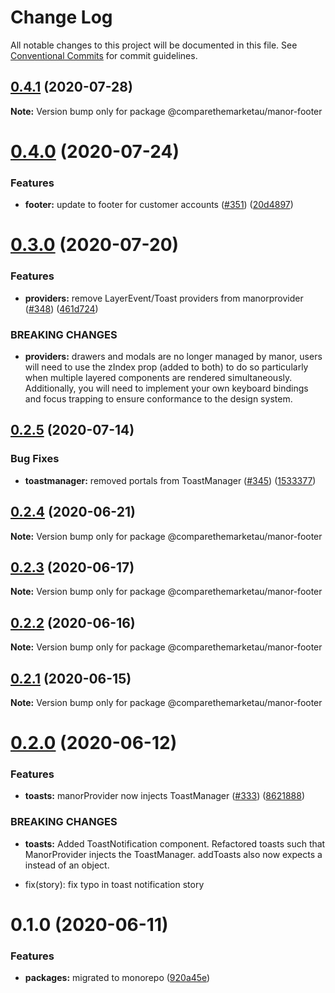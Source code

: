 # Change Log

All notable changes to this project will be documented in this file.
See [Conventional Commits](https://conventionalcommits.org) for commit guidelines.

## [0.4.1](https://github.com/comparethemarketau/manor-react/compare/@comparethemarketau/manor-footer@0.4.0...@comparethemarketau/manor-footer@0.4.1) (2020-07-28)

**Note:** Version bump only for package @comparethemarketau/manor-footer





# [0.4.0](https://github.com/comparethemarketau/manor-react/compare/@comparethemarketau/manor-footer@0.3.0...@comparethemarketau/manor-footer@0.4.0) (2020-07-24)


### Features

* **footer:** update to footer for customer accounts ([#351](https://github.com/comparethemarketau/manor-react/issues/351)) ([20d4897](https://github.com/comparethemarketau/manor-react/commit/20d4897017f72154239815869f14f9b6bf163a91))





# [0.3.0](https://github.com/comparethemarketau/manor-react/compare/@comparethemarketau/manor-footer@0.2.5...@comparethemarketau/manor-footer@0.3.0) (2020-07-20)


### Features

* **providers:** remove LayerEvent/Toast providers from manorprovider ([#348](https://github.com/comparethemarketau/manor-react/issues/348)) ([461d724](https://github.com/comparethemarketau/manor-react/commit/461d72498fca1aca9de0056a27d1a3d17a89ea77))


### BREAKING CHANGES

* **providers:** drawers and modals are no longer managed by manor, users will need to use the
zIndex prop (added to both) to do so particularly when multiple layered components are rendered
simultaneously. Additionally, you will need to implement your own keyboard bindings and focus
trapping to ensure conformance to the design system.





## [0.2.5](https://github.com/comparethemarketau/manor-react/compare/@comparethemarketau/manor-footer@0.2.4...@comparethemarketau/manor-footer@0.2.5) (2020-07-14)


### Bug Fixes

* **toastmanager:** removed portals from ToastManager ([#345](https://github.com/comparethemarketau/manor-react/issues/345)) ([1533377](https://github.com/comparethemarketau/manor-react/commit/1533377910e9cbac266abe24fae1ee42eba4c52f))





## [0.2.4](https://github.com/comparethemarketau/manor-react/compare/@comparethemarketau/manor-footer@0.2.3...@comparethemarketau/manor-footer@0.2.4) (2020-06-21)

**Note:** Version bump only for package @comparethemarketau/manor-footer





## [0.2.3](https://github.com/comparethemarketau/manor-react/compare/@comparethemarketau/manor-footer@0.2.2...@comparethemarketau/manor-footer@0.2.3) (2020-06-17)

**Note:** Version bump only for package @comparethemarketau/manor-footer





## [0.2.2](https://github.com/comparethemarketau/manor-react/compare/@comparethemarketau/manor-footer@0.2.1...@comparethemarketau/manor-footer@0.2.2) (2020-06-16)

**Note:** Version bump only for package @comparethemarketau/manor-footer





## [0.2.1](https://github.com/comparethemarketau/manor-react/compare/@comparethemarketau/manor-footer@0.2.0...@comparethemarketau/manor-footer@0.2.1) (2020-06-15)

**Note:** Version bump only for package @comparethemarketau/manor-footer





# [0.2.0](https://github.com/comparethemarketau/manor-react/compare/@comparethemarketau/manor-footer@0.1.0...@comparethemarketau/manor-footer@0.2.0) (2020-06-12)


### Features

* **toasts:** manorProvider now injects ToastManager ([#333](https://github.com/comparethemarketau/manor-react/issues/333)) ([8621888](https://github.com/comparethemarketau/manor-react/commit/862188867bbc8258b29fa162f46e5ad5b108f778))


### BREAKING CHANGES

* **toasts:** Added ToastNotification component. Refactored toasts such that ManorProvider
injects the ToastManager. addToasts also now expects a <ToastNotification> instead of an object.

* fix(story): fix typo in toast notification story





# 0.1.0 (2020-06-11)


### Features

* **packages:** migrated to monorepo ([920a45e](https://github.com/comparethemarketau/manor-react/commit/920a45ec4b40a19de32f39f29693cbe1b1f314ae))
